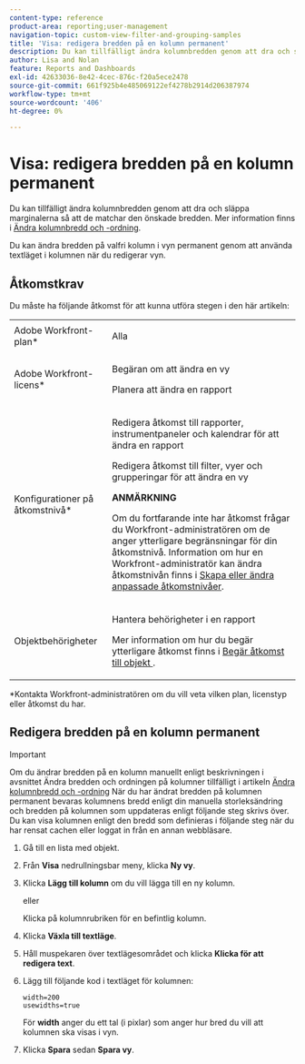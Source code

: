 ```yaml
---
content-type: reference
product-area: reporting;user-management
navigation-topic: custom-view-filter-and-grouping-samples
title: 'Visa: redigera bredden på en kolumn permanent'
description: Du kan tillfälligt ändra kolumnbredden genom att dra och släppa marginalerna så att de matchar den önskade bredden. Mer information finns i Ändra kolumnbredd och -ordning.
author: Lisa and Nolan
feature: Reports and Dashboards
exl-id: 42633036-8e42-4cec-876c-f20a5ece2478
source-git-commit: 661f925b4e485069122ef4278b2914d206387974
workflow-type: tm+mt
source-wordcount: '406'
ht-degree: 0%

---
```


# Visa: redigera bredden på en kolumn permanent

Du kan tillfälligt ändra kolumnbredden genom att dra och släppa marginalerna så att de matchar den önskade bredden. Mer information finns i [Ändra kolumnbredd och -ordning](../../../reports-and-dashboards/reports/reporting-elements/modify-column-width-order.md).

Du kan ändra bredden på valfri kolumn i vyn permanent genom att använda textläget i kolumnen när du redigerar vyn.

## Åtkomstkrav

Du måste ha följande åtkomst för att kunna utföra stegen i den här artikeln:

<table style="table-layout:auto"> 
 <col> 
 <col> 
 <tbody> 
  <tr> 
   <td role="rowheader">Adobe Workfront-plan*</td> 
   <td> <p>Alla</p> </td> 
  </tr> 
  <tr> 
   <td role="rowheader">Adobe Workfront-licens*</td> 
   <td> <p>Begäran om att ändra en vy </p>
   <p>Planera att ändra en rapport</p> </td> 
  </tr> 
  <tr> 
   <td role="rowheader">Konfigurationer på åtkomstnivå*</td> 
   <td> <p>Redigera åtkomst till rapporter, instrumentpaneler och kalendrar för att ändra en rapport</p> <p>Redigera åtkomst till filter, vyer och grupperingar för att ändra en vy</p> <p><b>ANMÄRKNING</b>

Om du fortfarande inte har åtkomst frågar du Workfront-administratören om de anger ytterligare begränsningar för din åtkomstnivå. Information om hur en Workfront-administratör kan ändra åtkomstnivån finns i <a href="../../../administration-and-setup/add-users/configure-and-grant-access/create-modify-access-levels.md" class="MCXref xref">Skapa eller ändra anpassade åtkomstnivåer</a>.</p> </td>
</tr>  
  <tr> 
   <td role="rowheader">Objektbehörigheter</td> 
   <td> <p>Hantera behörigheter i en rapport</p> <p>Mer information om hur du begär ytterligare åtkomst finns i <a href="../../../workfront-basics/grant-and-request-access-to-objects/request-access.md" class="MCXref xref">Begär åtkomst till objekt </a>.</p> </td> 
  </tr> 
 </tbody> 
</table>

&#42;Kontakta Workfront-administratören om du vill veta vilken plan, licenstyp eller åtkomst du har.

## Redigera bredden på en kolumn permanent

>[!IMPORTANT]
>
>Om du ändrar bredden på en kolumn manuellt enligt beskrivningen i avsnittet Ändra bredden och ordningen på kolumner tillfälligt i artikeln [Ändra kolumnbredd och -ordning](../../../reports-and-dashboards/reports/reporting-elements/modify-column-width-order.md) När du har ändrat bredden på kolumnen permanent bevaras kolumnens bredd enligt din manuella storleksändring och bredden på kolumnen som uppdateras enligt följande steg skrivs över. Du kan visa kolumnen enligt den bredd som definieras i följande steg när du har rensat cachen eller loggat in från en annan webbläsare.

1. Gå till en lista med objekt.
1. Från **Visa** nedrullningsbar meny, klicka **Ny vy**.

1. Klicka **Lägg till kolumn** om du vill lägga till en ny kolumn.

   eller

   Klicka på kolumnrubriken för en befintlig kolumn.

1. Klicka **Växla till textläge**.
1. Håll muspekaren över textlägesområdet och klicka **Klicka för att redigera text**.
1. Lägg till följande kod i textläget för kolumnen:

   ```
   width=200
   usewidths=true
   ```

   För **width** anger du ett tal (i pixlar) som anger hur bred du vill att kolumnen ska visas i vyn.

1. Klicka **Spara** sedan **Spara vy**.
